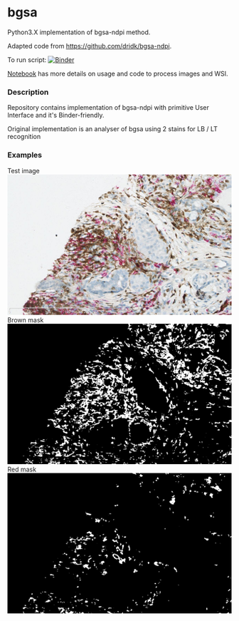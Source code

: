 # bgsa 
Python3.X implementation of bgsa-ndpi method.

Adapted code from https://github.com/dridk/bgsa-ndpi.

To run script: [![Binder](https://mybinder.org/badge_logo.svg)](https://mybinder.org/v2/gh/knave88/bgsa-ndpi/HEAD?filepath=bgsa_pseudoGUI.ipynb)

[Notebook](https://github.com/knave88/bgsa-ndpi/blob/master/bgsa_lr.ipynb) has more details on usage and code to process images and WSI.

### Description
Repository contains implementation of bgsa-ndpi with primitive User Interface and it's Binder-friendly.

Original implementation is an analyser of bgsa using 2 stains for LB / LT recognition

### Examples
Test image
![](gland_86_2.jpg)
Brown mask
![](gland_86_2.jpg_brown.png)
Red mask
![](gland_86_2.jpg_red.png)
